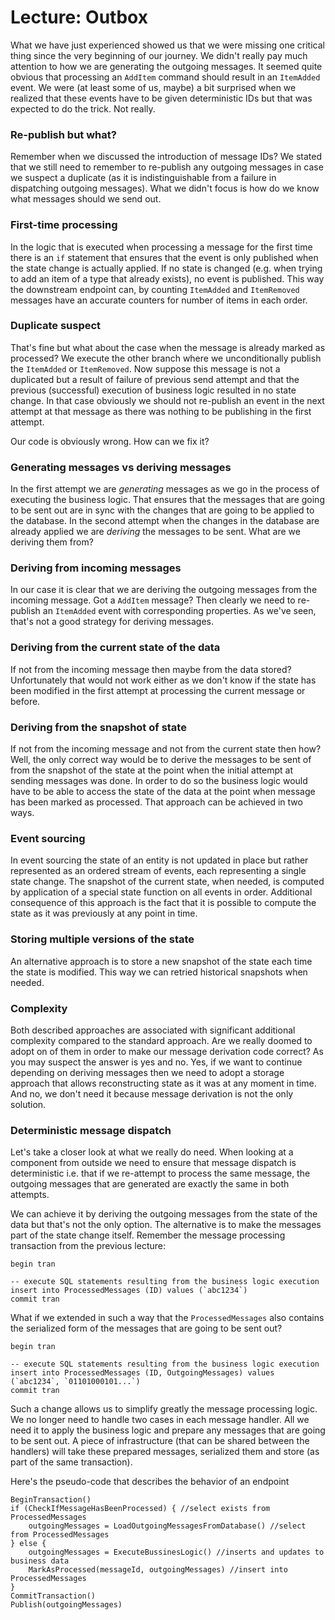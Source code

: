 # Lecture: Outbox

What we have just experienced showed us that we were missing one critical thing since the very beginning of our journey. We didn't really pay much attention to how we are generating the outgoing messages. It seemed quite obvious that processing an `AddItem` command should result in an `ItemAdded` event. We were (at least some of us, maybe) a bit surprised when we realized that these events have to be given deterministic IDs but that was expected to do the trick. Not really.

### Re-publish but what?

Remember when we discussed the introduction of message IDs? We stated that we still need to remember to re-publish any outgoing messages in case we suspect a duplicate (as it is indistinguishable from a failure in dispatching outgoing messages). What we didn't focus is how do we know what messages should we send out.

### First-time processing

In the logic that is executed when processing a message for the first time there is an `if` statement that ensures that the event is only published when the state change is actually applied. If no state is changed (e.g. when trying to add an item of a type that already exists), no event is published. This way the downstream endpoint can, by counting `ItemAdded` and `ItemRemoved` messages have an accurate counters for number of items in each order.

### Duplicate suspect

That's fine but what about the case when the message is already marked as processed? We execute the other branch where we unconditionally publish the `ItemAdded` or `ItemRemoved`. Now suppose this message is not a duplicated but a result of failure of previous send attempt and that the previous (successful) execution of business logic resulted in no state change. In that case obviously we should not re-publish an event in the next attempt at that message as there was nothing to be publishing in the first attempt.

Our code is obviously wrong. How can we fix it?

### Generating messages vs deriving messages

In the first attempt we are *generating* messages as we go in the process of executing the business logic. That ensures that the messages that are going to be sent out are in sync with the changes that are going to be applied to the database. In the second attempt when the changes in the database are already applied we are *deriving* the messages to be sent. What are we deriving them from?

### Deriving from incoming messages

In our case it is clear that we are deriving the outgoing messages from the incoming message. Got a `AddItem` message? Then clearly we need to re-publish an `ItemAdded` event with corresponding properties. As we've seen, that's not a good strategy for deriving messages.

### Deriving from the current state of the data

If not from the incoming message then maybe from the data stored? Unfortunately that would not work either as we don't know if the state has been modified in the first attempt at processing the current message or before.

### Deriving from the snapshot of state

If not from the incoming message and not from the current state then how? Well, the only correct way would be to derive the messages to be sent of from the snapshot of the state at the point when the initial attempt at sending messages was done. In order to do so the business logic would have to be able to access the state of the data at the point when message has been marked as processed. That approach can be achieved in two ways.

### Event sourcing

In event sourcing the state of an entity is not updated in place but rather represented as an ordered stream of events, each representing a single state change. The snapshot of the current state, when needed, is computed by application of a special state function on all events in order. Additional consequence of this approach is the fact that it is possible to compute the state as it was previously at any point in time.

### Storing multiple versions of the state

An alternative approach is to store a new snapshot of the state each time the state is modified. This way we can retried historical snapshots when needed.

### Complexity

Both described approaches are associated with significant additional complexity compared to the standard approach. Are we really doomed to adopt on of them in order to make our message derivation code correct? As you may suspect the answer is yes and no. Yes, if we want to continue depending on deriving messages then we need to adopt a storage approach that allows reconstructing state as it was at any moment in time. And no, we don't need it because message derivation is not the only solution. 

### Deterministic message dispatch

Let's take a closer look at what we really do need. When looking at a component from outside we need to ensure that message dispatch is deterministic i.e. that if we re-attempt to process the same message, the outgoing messages that are generated are exactly the same in both attempts.

We can achieve it by deriving the outgoing messages from the state of the data but that's not the only option. The alternative is to make the messages part of the state change itself. Remember the message processing transaction from the previous lecture:

```
begin tran

-- execute SQL statements resulting from the business logic execution
insert into ProcessedMessages (ID) values (`abc1234`)
commit tran
```

What if we extended in such a way that the `ProcessedMessages` also contains the serialized form of the messages that are going to be sent out?

```
begin tran

-- execute SQL statements resulting from the business logic execution
insert into ProcessedMessages (ID, OutgoingMessages) values (`abc1234`, `01101000101...`)
commit tran
```

Such a change allows us to simplify greatly the message processing logic. We no longer need to handle two cases in each message handler. All we need it to apply the business logic and prepare any messages that are going to be sent out. A piece of infrastructure (that can be shared between the handlers) will take these prepared messages, serialized them and store (as part of the same transaction).

Here's the pseudo-code that describes the behavior of an endpoint

```
BeginTransaction()
if (CheckIfMessageHasBeenProcessed) { //select exists from ProcessedMessages
    outgoingMessages = LoadOutgoingMessagesFromDatabase() //select from ProcessedMessages
} else {
    outgoingMessages = ExecuteBussinesLogic() //inserts and updates to business data
    MarkAsProcessed(messageId, outgoingMessages) //insert into ProcessedMessages
}
CommitTransaction()
Publish(outgoingMessages)
```

